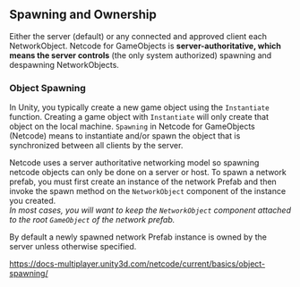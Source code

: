 ## Spawning and Ownership
Either the server (default) or any connected and approved client each NetworkObject. Netcode for GameObjects is **server-authoritative, which means the server controls** (the only system authorized) spawning and despawning NetworkObjects.

### Object Spawning
In Unity, you typically create a new game object using the `Instantiate` function. Creating a game object with `Instantiate` will only create that object on the local machine. `Spawning` in Netcode for GameObjects (Netcode) means to instantiate and/or spawn the object that is synchronized between all clients by the server.

Netcode uses a server authoritative networking model so spawning netcode objects can only be done on a server or host. To spawn a network prefab, you must first create an instance of the network Prefab and then invoke the spawn method on the `NetworkObject` component of the instance you created.  
_In most cases, you will want to keep the `NetworkObject` component attached to the root `GameObject` of the network prefab._

By default a newly spawned network Prefab instance is owned by the server unless otherwise specified.

https://docs-multiplayer.unity3d.com/netcode/current/basics/object-spawning/


### 




